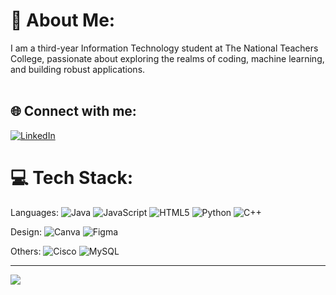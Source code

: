 # 💫 About Me:
I am a third-year Information Technology student at The National Teachers College, passionate about exploring the realms of coding, machine learning, and building robust applications.<br><br>


## 🌐 Connect with me:
[![LinkedIn](https://img.shields.io/badge/LinkedIn-%230077B5.svg?logo=linkedin&logoColor=white)](https://linkedin.com/in/BugarinCatherine) 


# 💻 Tech Stack:
Languages: ![Java](https://img.shields.io/badge/java-%23ED8B00.svg?style=for-the-badge&logo=openjdk&logoColor=white) ![JavaScript](https://img.shields.io/badge/javascript-%23323330.svg?style=for-the-badge&logo=javascript&logoColor=%23F7DF1E) ![HTML5](https://img.shields.io/badge/html5-%23E34F26.svg?style=for-the-badge&logo=html5&logoColor=white) ![Python](https://img.shields.io/badge/python-3670A0?style=for-the-badge&logo=python&logoColor=ffdd54) ![C++](https://img.shields.io/badge/c++-%2300599C.svg?style=for-the-badge&logo=c%2B%2B&logoColor=white) 

Design: ![Canva](https://img.shields.io/badge/Canva-%2300C4CC.svg?style=for-the-badge&logo=Canva&logoColor=white) ![Figma](https://img.shields.io/badge/figma-%23F24E1E.svg?style=for-the-badge&logo=figma&logoColor=white) 

Others: ![Cisco](https://img.shields.io/badge/cisco-%23049fd9.svg?style=for-the-badge&logo=cisco&logoColor=black) ![MySQL](https://img.shields.io/badge/mysql-4479A1.svg?style=for-the-badge&logo=mysql&logoColor=white)

---
[![](https://visitcount.itsvg.in/api?id=cthrn-b&icon=5&color=12)](https://visitcount.itsvg.in)
